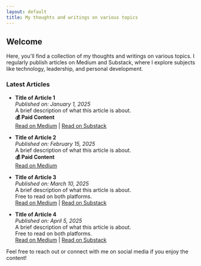 ```yaml
---
layout: default
title: My thoughts and writings on various topics
---
```


## Welcome

Here, you'll find a collection of my thoughts and writings on various topics. I regularly publish articles on Medium and Substack, where I explore subjects like technology, leadership, and personal development.

### Latest Articles

- **Title of Article 1**  
  *Published on: January 1, 2025*  
  A brief description of what this article is about.  
  **💰 Paid Content**  
  [Read on Medium](https://medium.com/example-article-1) | [Read on Substack](https://substack.com/example-article-1)

- **Title of Article 2**  
  *Published on: February 15, 2025*  
  A brief description of what this article is about.  
  **💰 Paid Content**  
  [Read on Medium](https://medium.com/example-article-2)

- **Title of Article 3**  
  *Published on: March 10, 2025*  
  A brief description of what this article is about.  
  Free to read on both platforms.  
  [Read on Medium](https://medium.com/example-article-3) | [Read on Substack](https://substack.com/example-article-3)

- **Title of Article 4**  
  *Published on: April 5, 2025*  
  A brief description of what this article is about.  
  Free to read on both platforms.  
  [Read on Medium](https://medium.com/example-article-4) | [Read on Substack](https://substack.com/example-article-4)

Feel free to reach out or connect with me on social media if you enjoy the content!
